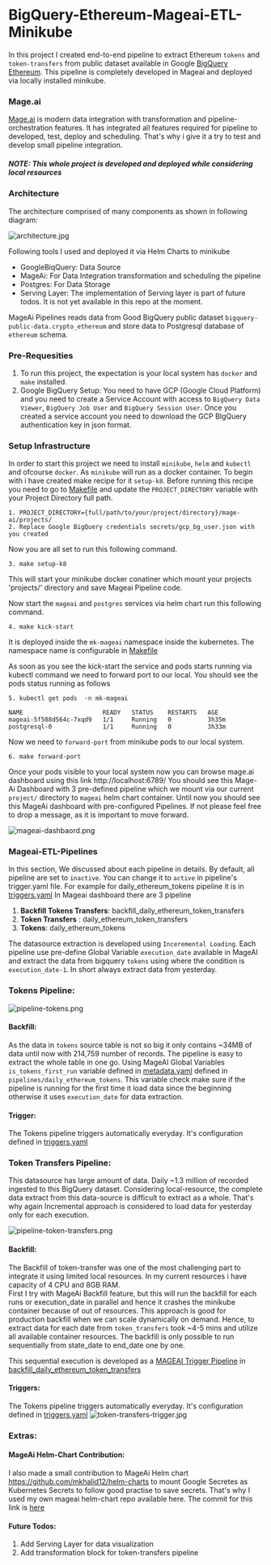 # BigQuery-Ethereum-Mageai-ETL-Minikube

In this project I created end-to-end pipeline to extract Ethereum `tokens` and `token-transfers` from public dataset available in Google [BigQuery Ethereum](https://cloud.google.com/blog/products/data-analytics/ethereum-bigquery-public-dataset-smart-contract-analytics]). This pipeline is completely developed in Mageai and deployed via locally installed minikube.


### Mage.ai

[Mage.ai](https://www.mage.ai/) is modern data integration with transformation and pipeline-orchestration features. It has integrated all features required for pipeline to developed, test, deploy and scheduling. That's why i give it a try to test and develop small pipeline integration.

##### NOTE: This whole project is developed and deployed while considering local resources 

### Architecture

The architecture comprised of many components as shown in following diagram:

![architecture.jpg](images%2Farchitecture.jpg)

Following tools I used and deployed it via Helm Charts to minikube 
- GoogleBiqQuery: Data Source
- MageAi: For Data Integration transformation and scheduling the pipeline
- Postgres: For Data Storage
- Serving Layer: The implementation of Serving layer is part of future todos. It is not yet available in this repo at the moment.


MageAi Pipelines reads data from Good BigQuery public dataset `bigquery-public-data.crypto_ethereum` and store data to Postgresql database of `ethereum` schema. 

### Pre-Requesities

1. To run this project, the expectation is your local system has `docker` and `make` installed.
2. Google BigQuery Setup: You need to have GCP (Google Cloud Platform) and you need to create a  Service Account with access to `BigQuery Data Viewer`, `BigQuery Job User` and `BigQuery Session User`. Once you created a service account you need to download the GCP BIgQuery authentication key in json format. 


### Setup Infrastructure

In order to start this project we need to install  `minikube`, `helm` and `kubectl` and ofcourse `docker`. As `minikube` will run as a docker container.
To begin with i have created make recipe for it `setup-k8`.
Before running this recipe you need to go to [Makefile](Makefile)
 and update the `PROJECT_DIRECTORY` variable with your Project Directory full path.

```
1. PROJECT_DIRECTORY={full/path/to/your/project/directory}/mage-ai/projects/
2. Replace Google BigQuery credentials secrets/gcp_bg_user.json with you created 
```

Now you are all set to run this following command.

```
3. make setup-k8
```


This will start your minikube docker conatiner which mount your projects 'projects/' directory and save Mageai Pipeline code.


Now start the `mageai` and `postgres` services via helm chart run this following command.

```
4. make kick-start
```
It is deployed inside the `mk-mageai` namespace inside the kubernetes. The namespace name is configurable in [Makefile](Makefile)

As soon as you see the kick-start the service and pods starts running via kubectl command we need to forward port to our local. You should see the pods status running as follows

```
5. kubectl get pods  -n mk-mageai

NAME                      READY   STATUS    RESTARTS   AGE
mageai-5f588d564c-7xqd9   1/1     Running   0          3h35m
postgresql-0              1/1     Running   0          3h33m
```
Now we need to `forward-port` from minikube pods to our local system.
```
6. make forward-port
```

Once your pods visible to your local system now you can browse mage.ai dashboard using this link http://localhost:6789/
You should see this Mage-Ai Dashboard with 3 pre-defined pipeline which we mount via our current `project/` directory to `mageai` helm chart container. 
Until now you should see this MageAi dashboard with pre-configured Pipelines. If not please feel free to drop a message, as it is important to move forward.

![mageai-dashbaord.png](images%2Fmageai-dashbaord.png)

### Mageai-ETL-Pipelines 
In this section, We discussed about each pipeline in details. By default, all pipeline are set to `inactive`. You can change it to `active` in pipeline's trigger.yaml file. For example for daily_ethereum_tokens pipeline it is in  [triggers.yaml](projects%2Fmage_project%2Fdefault_repo%2Fpipelines%2Fdaily_ethereum_tokens%2Ftriggers.yaml)
In Mageai dashboard there are 3 pipeline
1. **Backfill Tokens Transfers**: backfill_daily_ethereum_token_transfers 
2. **Token Transfers** : daily_ethereum_token_transfers
3. **Tokens**: daily_ethereum_tokens
 
The datasource extraction is developed using `Inceremental Loading`. Each pipeline use pre-define Global Variable  `execution_date` available in MageAI and extract the data from bigquery `tokens`  using where the condition is `execution_date-1`. In short always extract data from yesterday.

### Tokens Pipeline:

![pipeline-tokens.png](images%2Fpipeline-tokens.png)


#### Backfill:

As the data in `tokens` source table is not so big it only contains ~34MB of data until now with 214,759 number of records. The pipeline is easy to extract the whole table in one go. 
Using MageAI Global Variables `is_tokens_first_run` variable defined in  [metadata.yaml](projects%2Fmage_project%2Fdefault_repo%2Fpipelines%2Fdaily_ethereum_tokens%2Fmetadata.yaml) defined in  `pipelines/daily_ethereum_tokens`. 
This variable check make sure if the pipeline is running for the first time it load data since the beginning otherwise it uses `execution_date` for data extraction. 

#### Trigger:
The Tokens pipeline triggers automatically everyday. It's configuration defined in [triggers.yaml](projects%2Fmage_project%2Fdefault_repo%2Fpipelines%2Fdaily_ethereum_tokens%2Ftriggers.yaml)


### Token Transfers Pipeline:

This datasource has large amount of data. Daily ~1.3 million of recorded ingested to this BigQuery dataset. Considering local-resource, the complete data extract from this data-source is difficult to extract as a whole. That's why again Incremental approach is considered to load data for yesterday only for each execution. 

![pipeline-token-transfers.png](images%2Fpipeline-token-transfers.png)

#### Backfill:
The Backfill of token-transfer was one of the most challenging part to integrate it using limited local resources. In my current resources i have capacity of 4 CPU and 8GB RAM.   
First I try with MageAi Backfill feature, but this will run the backfill for each runs or execution_date in parallel and hence it crashes the minikube container because of out of resources. This approach is good for production backfill when we can scale dynamically on demand.
Hence, to extract data for each date from `token_transfers` took ~4-5 mins and utilize all available container resources. The backfill is only possible to run sequentially from state_date to end_date one by one.

This sequential execution is developed as a [MAGEAI Trigger Pipeline](https://docs.mage.ai/orchestration/triggers/trigger-pipeline) in [backfill_daily_ethereum_token_transfers](projects%2Fmage_project%2Fdefault_repo%2Fpipelines%2Fbackfill_daily_ethereum_token_transfers) 

#### Triggers:
The Tokens pipeline triggers automatically everyday. It's configuration defined in [triggers.yaml](projects%2Fmage_project%2Fdefault_repo%2Fpipelines%2Fdaily_ethereum_token_transfers%2Ftriggers.yaml)
![token-transfers-trigger.jpg](images%2Ftoken-transfers-trigger.jpg)


### Extras:

#### MageAi Helm-Chart Contribution:
I also made a small contribution to MageAi Helm chart https://github.com/mkhalid12/helm-charts to mount Google Secretes as Kubernetes Secrets to follow good practise to save secrets. That's why I used my own mageai helm-chart repo available here. 
The commit for this link is [here](https://github.com/mage-ai/helm-charts/commit/4dbbb6e78342c142991c3afa0aa887edeba3294d?diff=split)

#### Future Todos:
1. Add Serving Layer for data visualization
2. Add transformation block for token-transfers pipeline













